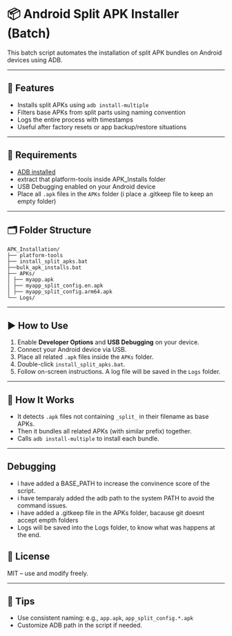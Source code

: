 # 📦 Android Split APK Installer (Batch)

This batch script automates the installation of split APK bundles on Android devices using ADB.

---

## 🚀 Features

- Installs split APKs using `adb install-multiple`
- Filters base APKs from split parts using naming convention
- Logs the entire process with timestamps
- Useful after factory resets or app backup/restore situations

---

## 🧰 Requirements

- [ADB installed](https://developer.android.com/tools/releases/platform-tools)
- extract that platform-tools inside APK_Installs folder
- USB Debugging enabled on your Android device
- Place all `.apk` files in the `APKs` folder (i place a .gitkeep file to keep an empty folder)

---

## 🗂 Folder Structure

```
APK_Installation/
├── platform-tools
├── install_split_apks.bat
├──bulk_apk_installs.bat
├── APKs/
│ ├── myapp.apk
│ ├── myapp_split_config.en.apk
│ ├── myapp_split_config.arm64.apk
└── Logs/
```

---

## ▶️ How to Use

1. Enable **Developer Options** and **USB Debugging** on your device.
2. Connect your Android device via USB.
3. Place all related `.apk` files inside the `APKs` folder.
4. Double-click `install_split_apks.bat`.
5. Follow on-screen instructions. A log file will be saved in the `Logs` folder.

---

## 🧠 How It Works

- It detects `.apk` files not containing `_split_` in their filename as base APKs.
- Then it bundles all related APKs (with similar prefix) together.
- Calls `adb install-multiple` to install each bundle.

---

## Debugging

- i have added a BASE_PATH to increase the convinence score of the script.
- i have temparaly added the adb path to the system PATH to avoid the command issues.
- i have added a .gitkeep file in the APKs folder, bacause git doesnt accept empth folders
- Logs will be saved into the Logs folder, to know what was happens at the end.

## 📜 License

MIT – use and modify freely.

---

## 🧩 Tips

- Use consistent naming: e.g., `app.apk`, `app_split_config.*.apk`
- Customize ADB path in the script if needed.